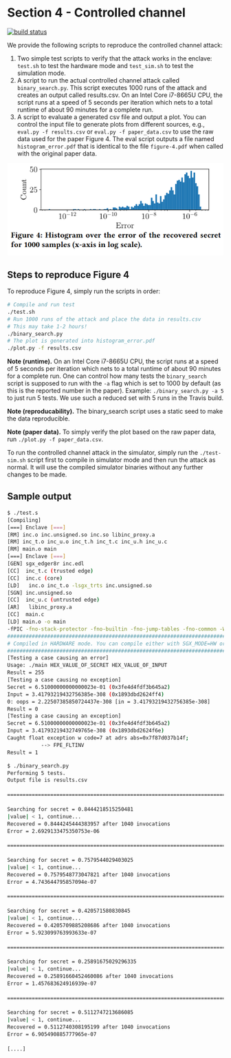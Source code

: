 # Section 4 - Controlled channel

[![build status](https://travis-matrix-badges.herokuapp.com/repos/fritzalder/faulty-point-unit/branches/master/7)](https://travis-ci.org/github/fritzalder/faulty-point-unit)

We provide the following scripts to reproduce the controlled channel attack: 

 1. Two simple test scripts to verify that the attack works in the enclave: `test.sh` to test the hardware mode and `test_sim.sh` to test the simulation mode.
 2. A script to run the actual controlled channel attack called `binary_search.py`. This script executes 1000 runs of the attack and creates an output called results.csv. On an Intel Core i7-8665U CPU, the script runs at a speed of 5 seconds per iteration which nets to a total runtime of about 90 minutes for a complete run.
 3. A script to evaluate a generated csv file and output a plot. You can control the input file to generate plots from different sources, e.g., `eval.py -f results.csv` or `eval.py -f paper_data.csv` to use the raw data used for the paper Figure 4. The eval script outputs a file named `histogram_error.pdf` that is identical to the file `figure-4.pdf` when called with the original paper data.

![Figure4 screenshot](figure4.png)

## Steps to reproduce Figure 4

To reproduce Figure 4, simply run the scripts in order:

```bash
# Compile and run test
./test.sh
# Run 1000 runs of the attack and place the data in results.csv
# This may take 1-2 hours!
./binary_search.py
# The plot is generated into histogram_error.pdf
./plot.py -f results.csv
```
**Note (runtime).** On an Intel Core i7-8665U CPU, the script runs at a speed of 5 seconds per iteration which nets to a total runtime of about 90 minutes for a complete run. One can control how many tests the `binary_search` script is supposed to run with the `-a` flag which is set to 1000 by default (as this is the reported number in the paper). Example: `./binary_search.py -a 5` to just run 5 tests. We use such a reduced set with 5 runs in the Travis build.

**Note (reproducability).** The binary_search script uses a static seed to make the data reproducible.

**Note (paper data).** To simply verify the plot based on the raw paper data, run `./plot.py -f paper_data.csv`.

To run the controlled channel attack in the simulator, simply run the `./test-sim.sh` script first to compile in simulator mode and then run the attack as normal. It will use the compiled simulator binaries without any further changes to be made.

## Sample output

```bash
$ ./test.s
[Compiling]
[===] Enclave [===]
[RM] inc.o inc.unsigned.so inc.so libinc_proxy.a
[RM] inc_t.o inc_u.o inc_t.h inc_t.c inc_u.h inc_u.c
[RM] main.o main
[===] Enclave [===]
[GEN] sgx_edger8r inc.edl
[CC]  inc_t.c (trusted edge)
[CC]  inc.c (core)
[LD]   inc.o inc_t.o -lsgx_trts inc.unsigned.so
[SGN] inc.unsigned.so
[CC]  inc_u.c (untrusted edge)
[AR]   libinc_proxy.a
[CC]  main.c
[LD] main.o -o main
-fPIC -fno-stack-protector -fno-builtin -fno-jump-tables -fno-common -Wno-attributes -g -D_GNU_SOURCE 
###########################################################################################
# Compiled in HARDWARE mode. You can compile either with SGX_MODE=HW or SGX_MODE=SIM #
###########################################################################################
[Testing a case causing an error]
Usage: ./main HEX_VALUE_OF_SECRET HEX_VALUE_OF_INPUT
Result = 255
[Testing a case causing no exception]
Secret = 6.51000000000000023e-01 (0x3fe4d4fdf3b645a2)
Input = 3.41793219432756385e-308 (0x1893dbd2624ff4)
0: oops = 2.22507385850724437e-308 [in = 3.41793219432756385e-308]
Result = 0
[Testing a case causing an exception]
Secret = 6.51000000000000023e-01 (0x3fe4d4fdf3b645a2)
Input = 3.41793219432749765e-308 (0x1893dbd2624f6e)
Caught float exception w code=7 at adrs abs=0x7f87d037b14f;
           --> FPE_FLTINV
Result = 1
```

```bash
$ ./binary_search.py
Performing 5 tests.
Output file is results.csv

========================================================================

Searching for secret = 0.8444218515250481
|value| < 1, continue...
Recovered = 0.8444245444383957 after 1040 invocations
Error = 2.6929133475350753e-06

========================================================================

Searching for secret = 0.7579544029403025
|value| < 1, continue...
Recovered = 0.7579548773047821 after 1040 invocations
Error = 4.743644795857094e-07

========================================================================

Searching for secret = 0.420571580830845
|value| < 1, continue...
Recovered = 0.4205709885208686 after 1040 invocations
Error = 5.923099763993633e-07

========================================================================

Searching for secret = 0.25891675029296335
|value| < 1, continue...
Recovered = 0.25891660452460086 after 1040 invocations
Error = 1.457683624916939e-07

========================================================================

Searching for secret = 0.5112747213686085
|value| < 1, continue...
Recovered = 0.5112740308195199 after 1040 invocations
Error = 6.905490885777965e-07

[....]
```
